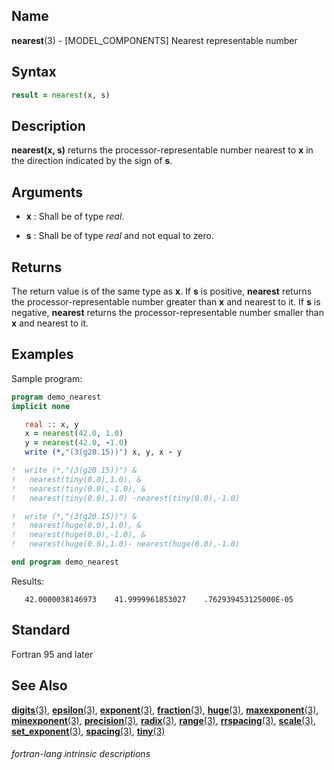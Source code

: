 ## __Name__

__nearest__(3) - \[MODEL\_COMPONENTS\] Nearest representable number


## __Syntax__
```fortran
result = nearest(x, s)
```
## __Description__

__nearest(x, s)__ returns the processor-representable number nearest to
__x__ in the direction indicated by the sign of __s__.

## __Arguments__

  - __x__
    : Shall be of type _real_.

  - __s__
    : Shall be of type _real_ and not equal to zero.

## __Returns__

The return value is of the same type as __x__. If __s__ is positive, __nearest__
returns the processor-representable number greater than __x__ and nearest to
it. If __s__ is negative, __nearest__ returns the processor-representable number
smaller than __x__ and nearest to it.

## __Examples__

Sample program:

```fortran
program demo_nearest
implicit none

   real :: x, y
   x = nearest(42.0, 1.0)
   y = nearest(42.0, -1.0)
   write (*,"(3(g20.15))") x, y, x - y

!  write (*,"(3(g20.15))") &
!   nearest(tiny(0.0),1.0), &
!   nearest(tiny(0.0),-1.0), &
!   nearest(tiny(0.0),1.0) -nearest(tiny(0.0),-1.0)

!  write (*,"(3(g20.15))") &
!   nearest(huge(0.0),1.0), &
!   nearest(huge(0.0),-1.0), &
!   nearest(huge(0.0),1.0)- nearest(huge(0.0),-1.0)

end program demo_nearest
```
  Results:
```text
   42.0000038146973    41.9999961853027    .762939453125000E-05
```
## __Standard__

Fortran 95 and later

## __See Also__

[__digits__(3)](DIGITS),
[__epsilon__(3)](EPSILON),
[__exponent__(3)](EXPONENT),
[__fraction__(3)](FRACTION),
[__huge__(3)](HUGE),
[__maxexponent__(3)](MAXEXPONENT),
[__minexponent__(3)](MINEXPONENT),
[__precision__(3)](PRECISION),
[__radix__(3)](RADIX),
[__range__(3)](RANGE),
[__rrspacing__(3)](RRSPACING),
[__scale__(3)](SCALE),
[__set\_exponent__(3)](SET_EXPONENT),
[__spacing__(3)](SPACING),
[__tiny__(3)](TINY)


###### fortran-lang intrinsic descriptions
